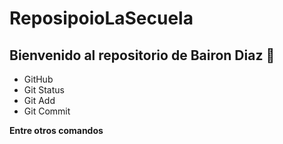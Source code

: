 # ReposipoioLaSecuela
## Bienvenido al repositorio de Bairon Diaz 🧐

- GitHub
- Git Status
- Git Add
- Git Commit


**Entre otros comandos**
